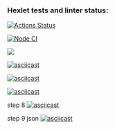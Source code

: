 ### Hexlet tests and linter status:
[![Actions Status](https://github.com/DramaLam/frontend-project-46/actions/workflows/hexlet-check.yml/badge.svg)](https://github.com/DramaLam/frontend-project-46/actions)

[![Node CI](https://github.com/DramaLam/frontend-project-46/actions/workflows/check-project.yml/badge.svg)](https://github.com/DramaLam/frontend-project-46/actions/workflows/check-project.yml)

<a href="https://codeclimate.com/github/DramaLam/frontend-project-46/maintainability"><img src="https://api.codeclimate.com/v1/badges/538c5e3b8b40ac6d1c5a/maintainability" /></a>

[![asciicast](https://asciinema.org/a/5A2nVbwAzZ13z6cAFTU4goFh4.svg)](https://asciinema.org/a/5A2nVbwAzZ13z6cAFTU4goFh4)

[![asciicast](https://asciinema.org/a/LOLETKIcNS60QG5u42HOWUAoF.svg)](https://asciinema.org/a/LOLETKIcNS60QG5u42HOWUAoF)

[![asciicast](https://asciinema.org/a/DVh0CdjRbEHAjMqrCdnfOR6Pu.svg)](https://asciinema.org/a/DVh0CdjRbEHAjMqrCdnfOR6Pu)

step 8
[![asciicast](https://asciinema.org/a/Id7ZoNZ4zyfbTHiHu8Bzl1MWv.svg)](https://asciinema.org/a/Id7ZoNZ4zyfbTHiHu8Bzl1MWv)

step 9 json
[![asciicast](https://asciinema.org/a/zoyx60oJLnJQmF1PkcswZZx0l.svg)](https://asciinema.org/a/zoyx60oJLnJQmF1PkcswZZx0l)
